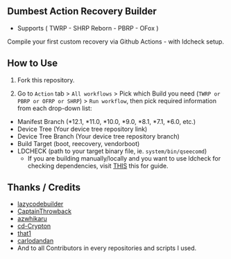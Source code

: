 ## Dumbest Action Recovery Builder
- Supports ( TWRP - SHRP Reborn - PBRP - OFox )

Compile your first custom recovery via Github Actions - with ldcheck setup.

## How to Use
1. Fork this repository.

2. Go to `Action` tab > `All workflows` > Pick which Build you need (`TWRP or PBRP or OFRP or SHRP`) > `Run workflow`, then pick required information from each drop-down list:
 - Manifest Branch (*12.1, *11.0, *10.0, *9.0, *8.1, *7.1, *6.0, etc.)
 - Device Tree (Your device tree repository link)
 - Device Tree Branch (Your device tree repository branch)
 - Build Target (boot, reecovery, vendorboot)
 - LDCHECK (path to your target binary file, ie. `system/bin/qseecomd`)
   - If you are building manually/locally and you want to use ldcheck for checking dependencies, visit [THIS](https://github.com/TeamWin/android_device_qcom_twrp-common/tree/android-11#using-ldcheck-to-find-dependencies) this for guide.

## Thanks / Credits
 - [lazycodebuilder](https://github.com/lazycodebuilder)
 - [CaptainThrowback](https://github.com/CaptainThrowback)
 - [azwhikaru](https://github.com/azwhikaru)
 - [cd-Crypton](https://github.com/cd-Crypton)
 - [that1](https://github.com/that1)
 - [carlodandan](https://github.com/carlodandan)
 - And to all Contributors in every repositories and scripts I used.
